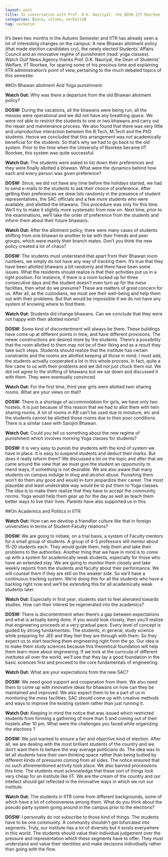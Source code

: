 ```yaml
---
layout: post
title: In conversation with Prof. D.K. Nauriyal, the DOSW IIT Roorkee
categories: [wona, column, verbatim]
tag: verbatim 
---
```


It’s been two months in the Autumn Semester and IITR has already seen a lot of interesting changes on the campus: A new Bhawan allotment policy (that made election candidates cry), the newly elected Students’ Affairs Council and an innovative regime of punishment (read: yoga classes). Watch Out! News Agency thanks Prof. D.K. Nauriyal, the Dean of Students’ Welfare, IIT Roorkee, for sparing some of his precious time and explaining IITR administration’s point of view, pertaining to the much debated topics of this semester. 

##On Bhawan allotment And Yoga punishment:

**Watch Out:** Why was there a departure from the old Bhawan allotment policy?

****DOSW:**** During the vacations, all the bhawans were being run, all the messes were operational and we did not have any breathing space. We were not able to restrict the students to one or two bhawans and carry out the repair and maintenance process. We also found that there was very little and unproductive interaction between the B.Tech, M.Tech and the PhD students. Hence we concluded that this arrangement was not academically beneficial for the students. So that’s why we had to go back to the old system. Prior to the time when the University of Roorkee became IIT Roorkee, this system was quite successful.

**Watch Out:** The students were asked to list down their preferences and they were finally allotted a bhawan. What were the dynamics behind how each and every person was given preference?

****DOSW:**** Since, we did not have any time before the holidays started, we had to send e-mails to the students to ask their choice of preference. After getting their preferences we drew lots randomly in the presence of student representatives, the SAC officials and a few more students who were available, and allotted the bhawans. 
This procedure was only for this time. We’ll try to make it slightly more systematic from now on. Next time, prior to the examinations, we’ll take the order of preference from the students and inform them about their future bhawans. 

**Watch Out:** After the allotment policy, there were many cases of students shifting from one bhawan to another to be with their friends and peer groups, which were mainly their branch mates. Don’t you think the new policy created a lot of chaos?

****DOSW:**** The students must understand that apart from their Bhawan room numbers, we simply do not have any way of tracking them. It’s true that they have been allotted bhawans a bit randomly and there have been some issues. What the residents should realize is that their activities put us in a tight position. For instance, if there is a room locked up for three consecutive days and the student doesn’t even turn up for the mess facilities, then what do we presume? 
These are matters of great concern for us. After all, as the custodians, we must see their well-being and help them out with their problems. But that would be impossible if we do not have any system of knowing where to find them. 

**Watch Out:** Students did change bhawans. Can we conclude that they were not happy with their allotted rooms?

****DOSW:**** Some kind of discontentment will always be there. These buildings have come up at different points in time, and have different provisions. The newer constructions are desired more by the students. There’s a possibility that the room allotted to them may not be of their liking and as a result they take such steps. Students should realize that the institute has certain constraints and the rooms are allotted keeping all those in mind. 
I must add, the students actually cooperated a lot in this whole process. In fact, quite a few came to us with their problems and we did not just chuck them out. We did not agree to the shifting of bhawans but we sat down and discussed it with them. They were eventually convinced.

**Watch Out:** For the first time, third year girls were allotted twin sharing rooms. What are your views on that?

****DOSW:**** There is a shortage of accommodation for girls, we have only two hostels. It is just because of this reason that we had to allot them with twin sharing rooms. A lot of rooms in KB can’t be used due to moisture, etc and the students cannot be allotted those rooms due to their poor conditions. There is a similar case with Sarojini Bhawan.

**Watch Out:** Could you tell us something about the new regime of punishment which involves morning Yoga classes for students?

****DOSW:**** It is very easy to punish the students with the kind of system we have in place. It is easy to suspend students and deduct their marks. But does it really reform them? We discussed a lot on the topic and after that we came around the view that we must give the student an opportunity to mend ways, if something is not desirable. We are also aware that many students on campus indulge in drug and alcohol abuse. Punishing them won’t do them any good and would in-turn jeopardize their career. 
The most plausible and least undesirable way would be to put them to Yoga classes. The idea is to make them realize that they have to accept the community norms. Yoga would help them gear up for the day as well as teach them better ways to live their lives. Parents have also supported us in this. 

##On Academics and Politics in IITR:

**Watch Out:** How can we develop a friendlier culture like that in foreign universities in terms of Student-Faculty relations?

**DOSW:** We are going to initiate, on a trial basis, a system of Faculty mentors for a small group of students. A group of 4-5 professors will mentor about 15-20 students each. They would guide them, help them and take their problems to the authorities. Another thing that we have in mind is to come up with a system for academically weak students, especially for those who have an extended stay. We are going to monitor them closely and take weekly reports from the students and faculty about their performance. We will counsel them if they are still on the weaker side. So we’ll have a continuous tracking system. We’re doing this for all the students who have a backlog right now and we’ll be extending this for all academically weak students later.

**Watch Out:** Especially in first year, students start to feel alienated towards studies. How can their interest be regenerated into the academics?

**DOSW:** There is discontentment when there’s a gap between expectations and what is actually being done. If you would look closely, then you’ll realize that engineering proceeds at a very gradual pace. Every level of concept is guided by strong fundamentals. The students, in general, study science while preparing for JEE and they feel they are through with them. So they expect us to start teaching them engineering right from the go. Our idea is to make them study sciences because this theoretical foundation will help them learn more about engineering. If we look at the curricula of different institutes all over the world, we’ll see that they lay a good foundation in the basic sciences first and proceed to the core fundamentals of engineering.

**Watch Out:** What are your expectations from the new SAC?

**DOSW:** We need good support and cooperation from them. We also need them to come up with innovative ideas for bhawans on how can they be maintained and improved. We also expect them to be a part of us in monitoring the mess facilities. SAC should come up with creative methods and ways to improve the existing system rather than just running it.

**Watch Out:** Keeping in mind the notice that was issued which restricted students from forming a gathering of more than 5 and coming out of their hostels after 10 pm, What were the challenges you faced while organizing the elections ?

**DOSW:** We just wanted to ensure a fair and objective kind of election. After all, we are dealing with the most brilliant students of the country and we don’t want them to behave the way average politicians do. The idea was to let all students have their own thinking space rather than being bullied by different kinds of pressures coming from all sides. The notice ensured that no such aforementioned activity took place. We also banned processions this time. The students must acknowledge that these sort of things look very cheap for an institute like IIT. We are the cream of the country and our intellect should get reflected in the innovative ways in which we run our institute.  

**Watch Out:** The students in IITR come from different backgrounds, some of which have a lot of cohesiveness among them. What do you think about the pseudo party system going around in the campus prior to the elections?

**DOSW:** I personally do not subscribe to those kind of things. The students have to be one community. A community shouldn’t get bifurcated into segments. Truly, our institute has a lot of diversity but it exists everywhere in this world. The students should value their individual judgement over the pressure and representation which these segments have to offer. They must understand and value their identities and make decisions individually rather than going with the flow.
